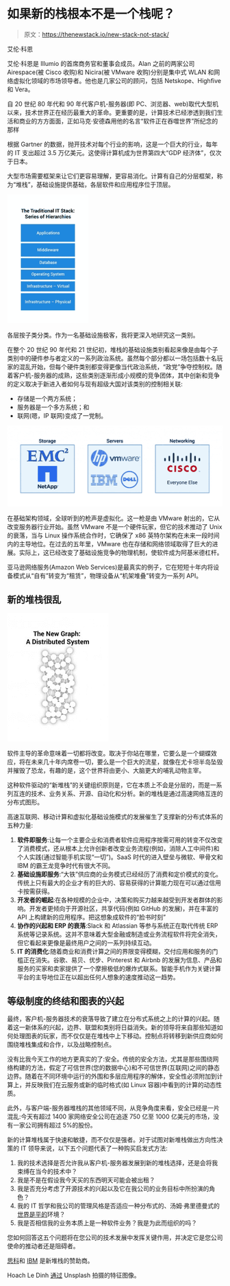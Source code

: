 # 如果新的栈根本不是一个栈呢？

> 原文：<https://thenewstack.io/new-stack-not-stack/>

艾伦·科恩

艾伦·科恩是 Illumio 的首席商务官和董事会成员。Alan 之前的两家公司 Airespace(被 Cisco 收购)和 Nicira(被 VMware 收购)分别是集中式 WLAN 和网络虚拟化领域的市场领导者。他也是几家公司的顾问，包括 Netskope、Highfive 和 Vera。

自 20 世纪 80 年代和 90 年代客户机-服务器(即 PC、浏览器、web)取代大型机以来，技术世界正在经历最重大的革命。更重要的是，计算技术已经渗透到我们生活和商业的方方面面，正如马克·安德森用他的名言“软件正在吞噬世界”所纪念的那样

根据 Gartner 的数据，抛开技术对每个行业的影响，这是一个巨大的行业，每年的 IT 支出超过 3.5 万亿美元。这使得计算机成为世界第四大“GDP 经济体”，仅次于日本。

大型市场需要框架来让它们更容易理解，更容易消化。计算有自己的分层框架，称为“堆栈”，基础设施提供基础，各层软件和应用程序位于顶层。

![alan cohen_traditional IT stack](img/8c9d0679e7db8bfe0bf12b8accdf34d1.png)

各层按子类分类。作为一名基础设施极客，我将更深入地研究这一类别。

在整个 20 世纪 90 年代和 21 世纪初，堆栈的基础设施类别看起来像是由每个子类别中的硬件参与者定义的一系列政治系统。虽然每个部分都以一场包括数十名玩家的混乱开始，但每个硬件类别都变得更像当代政治系统，“政党”争夺控制权。随着客户机-服务器的成熟，这些类别逐渐形成小规模的竞争团体，其中创新和竞争的定义取决于新进入者如何与现有超级大国对该类别的控制相关联:

*   存储是一个两方系统；
*   服务器是一个多方系统；和
*   联网(嗯，IP 联网)变成了一党制。

![alan cohen_storage servers networking](img/c61cf74ae9bcda36c0a37922d30ce1b9.png)

在基础架构领域，全球听到的枪声是虚拟化。这一枪是由 VMware 射出的，它从改变服务器行业开始。虽然 VMware 不是一个硬件玩家，但它的技术推动了 Unix 的衰落，当与 Linux 操作系统合作时，它确保了 x86 英特尔架构在未来一段时间内的主导地位。在过去的五年里，VMware 也在存储和网络领域取得了巨大的进展。实际上，这已经改变了基础设施竞争的物理机制，使软件成为阿基米德杠杆。

亚马逊网络服务(Amazon Web Services)是最真实的例子，它在短短十年内将设备模式从“自有”转变为“租赁”，物理设备从“机架堆叠”转变为一系列 API。

## 新的堆栈很乱

![alan cohen_new graph](img/9b21a8c1cf98f44e1dea2bbfe06e13fc.png)

软件主导的革命意味着一切都将改变。取决于你站在哪里，它要么是一个蝴蝶效应，将在未来几十年内席卷一切，要么是一个巨大的流星，就像在尤卡坦半岛坠毁并摧毁了恐龙，有趣的是，这个世界将由更小、大脑更大的哺乳动物主宰。

这种软件驱动的“新堆栈”的关键组织原则是，它在本质上不会是分层的，而是一系列互连的技术、业务关系、开源、自动化和分析。新的堆栈是通过高速网络互连的分布式图形。

高速互联网、移动计算和虚拟化基础设施模式的发展催生了支撑新的分布式体系的五种力量:

1.  **软件即服务**:让每一个主要企业和消费者软件应用程序按需可用的转变不仅改变了消费模式，还从根本上允许创新者改变业务流程(例如，消除人工中间件)和个人实践(通过智能手机实现“一切”)。SaaS 时代的进入壁垒与微软、甲骨文和 IBM 的霸王龙竞争时代有很大不同。
2.  **基础设施即服务**:“大铁”供应商的业务模式已经经历了消费和定价模式的变化。传统上只有最大的企业才有的巨大的、容易获得的计算能力现在可以通过信用卡按需获得。
3.  **开发者的崛起**:在各种规模的企业中，决策和购买力越来越受到开发者群体的影响。开发者更倾向于开源社区，共享代码(例如 GitHub 的发展)，并在丰富的 API 上构建新的应用程序。把这想象成软件的“脸书时刻”
4.  **协作的兴起和 ERP 的衰落**:Slack 和 Atlassian 等参与系统正在取代传统 ERP 系统等记录系统。这并不意味着大型金融或制造或业务流程软件将完全消失，但它看起来更像是最终用户之间的一系列持续互动。
5.  **IT 的消费化**:随着商业和消费计算之间的界限变得模糊，交付应用和服务的门槛正在消失。谷歌、易贝、优步、Pinterest 和 Airbnb 的发展为信息、产品和服务的买家和卖家提供了一个摩擦极低的爆炸式联系。智能手机作为关键计算平台的主导地位正在以超出任何人想象的速度推动这一趋势。

## 等级制度的终结和图表的兴起

最终，客户机-服务器技术的衰落导致了建立在分布式系统之上的计算的兴起。随着这一新体系的兴起，边界、联盟和类别将日益消失。新的领导将来自那些知道如何处理图表的玩家，而不仅仅是在堆栈中上下移动。控制点将转移到新供应商如何围绕堆栈集成和合作，以及战略控制点。

没有比我今天工作的地方更真实的了:安全。传统的安全方法，尤其是那些围绕网络构建的方法，假定了可信世界(您的数据中心)和不可信世界(互联网)之间的静态边界。随着在不同环境中运行的外围和多层应用程序的解体，安全性必须附加到计算上，并反映我们在云服务或新的临时格式(如 Linux 容器)中看到的计算的动态性质。

此外，与客户端-服务器堆栈的其他领域不同，从竞争角度来看，安全已经是一片混乱:今天有超过 1400 家网络安全公司在追逐 750 亿至 1000 亿美元的市场，没有一家公司拥有超过 5%的股份。

新的计算堆栈属于快速和敏捷，而不仅仅是强者。对于试图对新堆栈做出方向性决策的 IT 领导来说，以下五个问题代表了一种购买启发式方法:

1.  我的技术选择是否允许我从客户机-服务器发展到新的堆栈选择，还是会将我束缚在当今的技术中？
2.  我是不是在假设我今天买的东西明天可能会被出租？
3.  我是否充分考虑了开源技术的兴起以及它在我公司的业务目标中所扮演的角色？
4.  我的 IT 哲学和我公司的管理风格是否适应一种分布式的、汤姆·弗里德曼式的[世界是平的](https://en.wikipedia.org/wiki/The_World_Is_Flat)环境？
5.  我是否相信我的业务本质上是一种软件业务？我是为此而组织的吗？

您如何回答这五个问题将在您公司的技术发展中发挥关键作用，并决定它是您公司使命的推动者还是阻碍者。

[思科](https://blogs.cisco.com/tag/mantl)和 [IBM](https://www.ibm.com/cloud) 是新堆栈的赞助商。

Hoach Le Dinh [通过](https://unsplash.com/photos/c8TWWQ5ZnUw) Unsplash 拍摄的特征图像。

<svg xmlns:xlink="http://www.w3.org/1999/xlink" viewBox="0 0 68 31" version="1.1"><title>Group</title> <desc>Created with Sketch.</desc></svg>